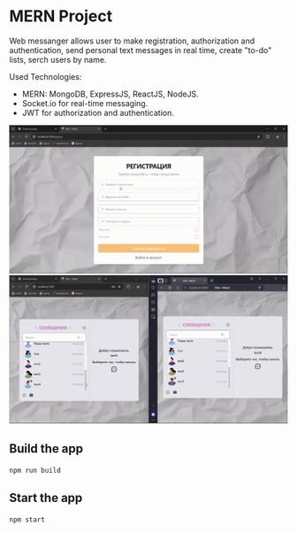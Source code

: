 <h1>MERN Project</h1>
<p>Web messanger allows user to make registration, authorization and authentication, send personal text messages in real time, create "to-do" lists, serch users by name.</p>
<p>Used Technologies:</p>

* MERN: MongoDB, ExpressJS, ReactJS, NodeJS.
* Socket.io for real-time messaging.
* JWT for authorization and authentication.

<img src="https://github.com/dostoevchinaa/chat_app/blob/main/gif.gif">
<img src="https://github.com/dostoevchinaa/chat_app/blob/main/gif_2.gif">

<h2>Build the app</h2>
<code>npm run build</code>
<h2>Start the app</h2>
<code>npm start</code>
